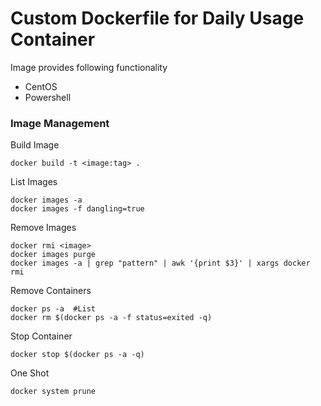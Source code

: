 # Custom Dockerfile for Daily Usage Container 

Image provides following functionality
  
  - CentOS 
  - Powershell

### Image Management
Build Image
```
docker build -t <image:tag> .
```
List Images
```
docker images -a
docker images -f dangling=true
```
Remove Images
```
docker rmi <image>
docker images purge
docker images -a | grep "pattern" | awk '{print $3}' | xargs docker rmi
```
Remove Containers
```
docker ps -a  #List
docker rm $(docker ps -a -f status=exited -q)
```
Stop Container
```
docker stop $(docker ps -a -q)
```

One Shot
```
docker system prune
```